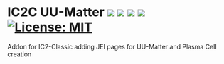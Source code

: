 # IC2C UU-Matter <a href="https://www.curseforge.com/minecraft/mc-mods/ic2cuumatter"><img src="http://cf.way2muchnoise.eu/versions/827219.svg" style="max-width:100%;"></a> <a href="https://www.curseforge.com/minecraft/mc-mods/ic2cuumatter"><img src="https://cf.way2muchnoise.eu/827219.svg" style="max-width:100%;"></a> <img src="https://modrinth-utils.vercel.app/api/badge/versions?id=FOVCOVzb&logo=true"> <img src="https://modrinth-utils.vercel.app/api/badge/downloads?id=FOVCOVzb"> <a href="https://github.com/Christofmeg/IC2C-UU-Matter/blob/1.19.2/LICENSE.txt"><img src="https://camo.githubusercontent.com/c561a9c3532b974b87754777c3f522d01987bd84e3ce6670c575204c50f46edf/68747470733a2f2f696d672e736869656c64732e696f2f62616467652f4c6963656e73652d4d49542d3232333066322e737667" alt="License: MIT" data-canonical-src="https://img.shields.io/badge/License-MIT-2230f2.svg" style="max-width: 100%;"></a>

<!-- 
To display For 1.19 and more versions
https://cf.way2muchnoise.eu/versions/For%20MC_827219_all.svg
<img src="https://modrinth-utils.vercel.app/api/badge/versions?id=FOVCOVzb&logo=true">
-->
 
 Addon for IC2-Classic adding JEI pages for UU-Matter and Plasma Cell creation
